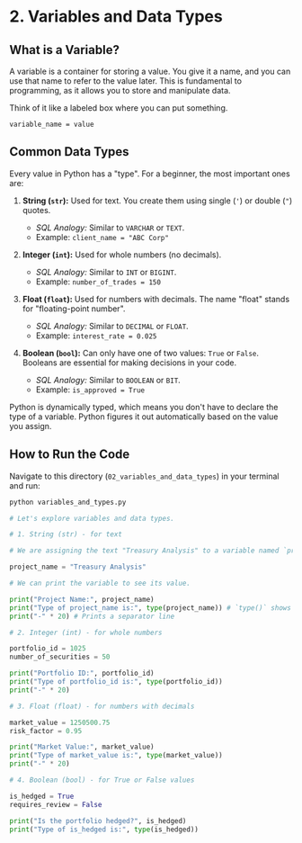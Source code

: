 # 2. Variables and Data Types

## What is a Variable?

A variable is a container for storing a value. You give it a name, and you can use that name to refer to the value later. This is fundamental to programming, as it allows you to store and manipulate data.

Think of it like a labeled box where you can put something.

`variable_name = value`

## Common Data Types

Every value in Python has a "type". For a beginner, the most important ones are:

1.  **String (`str`):** Used for text. You create them using single (`'`) or double (`"`) quotes.

    - _SQL Analogy:_ Similar to `VARCHAR` or `TEXT`.
    - Example: `client_name = "ABC Corp"`

2.  **Integer (`int`):** Used for whole numbers (no decimals).

    - _SQL Analogy:_ Similar to `INT` or `BIGINT`.
    - Example: `number_of_trades = 150`

3.  **Float (`float`):** Used for numbers with decimals. The name "float" stands for "floating-point number".

    - _SQL Analogy:_ Similar to `DECIMAL` or `FLOAT`.
    - Example: `interest_rate = 0.025`

4.  **Boolean (`bool`):** Can only have one of two values: `True` or `False`. Booleans are essential for making decisions in your code.
    - _SQL Analogy:_ Similar to `BOOLEAN` or `BIT`.
    - Example: `is_approved = True`

Python is dynamically typed, which means you don't have to declare the type of a variable. Python figures it out automatically based on the value you assign.

## How to Run the Code

Navigate to this directory (`02_variables_and_data_types`) in your terminal and run:

```bash
python variables_and_types.py
```

```python
# Let's explore variables and data types.

# 1. String (str) - for text

# We are assigning the text "Treasury Analysis" to a variable named `project_name`.

project_name = "Treasury Analysis"

# We can print the variable to see its value.

print("Project Name:", project_name)
print("Type of project_name is:", type(project_name)) # `type()` shows the data type
print("-" * 20) # Prints a separator line

# 2. Integer (int) - for whole numbers

portfolio_id = 1025
number_of_securities = 50

print("Portfolio ID:", portfolio_id)
print("Type of portfolio_id is:", type(portfolio_id))
print("-" * 20)

# 3. Float (float) - for numbers with decimals

market_value = 1250500.75
risk_factor = 0.95

print("Market Value:", market_value)
print("Type of market_value is:", type(market_value))
print("-" * 20)

# 4. Boolean (bool) - for True or False values

is_hedged = True
requires_review = False

print("Is the portfolio hedged?", is_hedged)
print("Type of is_hedged is:", type(is_hedged))
```

